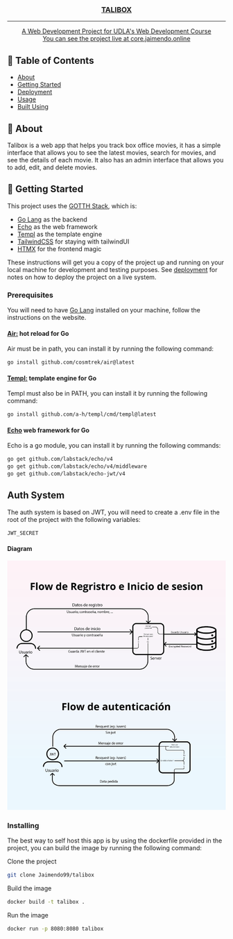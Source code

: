 <p align="center">
  <a href="core.jaimendo.online" rel="noopener">
</p>

<h3 align="center">TALIBOX</h3>


---

<p align="center"> A Web Development Project for UDLA's Web Development Course
    <br> 
    You can see the project live at <a href="core.jaimendo.online">core.jaimendo.online</a>
</p>

## 📝 Table of Contents

- [About](#about)
- [Getting Started](#getting_started)
- [Deployment](#deployment)
- [Usage](#usage)
- [Built Using](#built_using)

## 🧐 About <a name = "about"></a>

Talibox is a web app that helps you track box office movies, it has a simple interface that allows you to see the latest movies, search for movies, and see the details of each movie. It also has an admin interface that allows you to add, edit, and delete movies. 

## 🏁 Getting Started <a name = "getting_started"></a>

This project uses the [GOTTH Stack](https://github.com/arejula27/goth-stack), which is:
- [Go Lang](https://golang.org/) as the backend
- [Echo](https://echo.labstack.com/) as the web framework
- [Templ](https://templ.guide/) as the template engine
- [TailwindCSS](https://tailwindcss.com/) for staying with tailwindUI
- [HTMX](https://htmx.org/) for the frontend magic

These instructions will get you a copy of the project up and running on your local machine for development and testing purposes. See [deployment](#deployment) for notes on how to deploy the project on a live system.

### Prerequisites

You will need to have 
[Go Lang](https://golang.org/) installed on your machine, follow the instructions on the website.
#### [Air:](https://github.com/cosmtrek/air) hot reload for Go

Air must be in path, you can install it by running the following command:
```bash
go install github.com/cosmtrek/air@latest
```
#### [Templ:](https://templ.guide/) template engine for Go
Templ must also be in PATH, you can install it by running the following command:
```bash
go install github.com/a-h/templ/cmd/templ@latest
```
#### [Echo](https://echo.labstack.com/) web framework for Go
Echo is a go module, you can install it by running the following commands:
```bash
go get github.com/labstack/echo/v4
go get github.com/labstack/echo/v4/middleware
go get github.com/labstack/echo-jwt/v4
```


## Auth System
The auth system is based on JWT, you will need to create a .env file in the root of the project with the following variables:
```bash
JWT_SECRET
```
#### Diagram

<img src = "./static/img/jwtFlow.png"/>

### Installing

The best way to self host this app is by using the dockerfile provided in the project, you can build the image by running the following command:

Clone the project
```bash
git clone Jaimendo99/talibox
```
Build the image
```bash
docker build -t talibox .
```
Run the image
```bash
docker run -p 8080:8080 talibox
```
